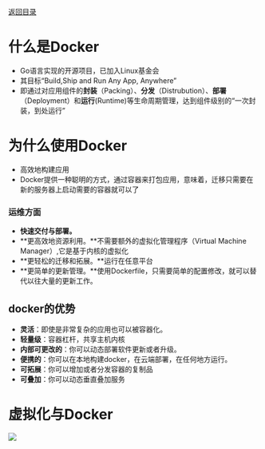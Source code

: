 [返回目录](/README.md)

# 什么是Docker

* Go语言实现的开源项目，已加入Linux基金会
* 其目标“Build,Ship and Run Any App, Anywhere”
* 即通过对应用组件的**封装**（Packing）、**分发**（Distrubution）、**部署**（Deployment）和**运行**\(Runtime\)等生命周期管理，达到组件级别的“一次封装，到处运行”

# 为什么使用Docker

* 高效地构建应用
* Docker提供一种聪明的方式，通过容器来打包应用，意味着，迁移只需要在新的服务器上启动需要的容器就可以了

### 运维方面

* **快速交付与部署。**
* **更高效地资源利用。**不需要额外的虚拟化管理程序（Virtual Machine Manager）,它是基于内核的虚拟化
* **更轻松的迁移和拓展。**运行在任意平台
* **更简单的更新管理。**使用Dockerfile，只需要简单的配置修改，就可以替代以往大量的更新工作。

## docker的优势

* **灵活**：即使是非常复杂的应用也可以被容器化。
* **轻量级**：容器杠杆，共享主机内核
* **内部可更改的**：你可以动态部署软件更新或者升级。
* **便携的**：你可以在本地构建docker，在云端部署，在任何地方运行。
* **可拓展**：你可以增加或者分发容器的复制品
* **可叠加**：你可以动态垂直叠加服务

# 虚拟化与Docker

![](/pics/import.png)

